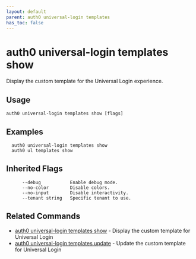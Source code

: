 ```yaml
---
layout: default
parent: auth0 universal-login templates
has_toc: false
---
```

# auth0 universal-login templates show

Display the custom template for the Universal Login experience.

## Usage
```
auth0 universal-login templates show [flags]
```

## Examples

```
  auth0 universal-login templates show
  auth0 ul templates show
```




## Inherited Flags

```
      --debug           Enable debug mode.
      --no-color        Disable colors.
      --no-input        Disable interactivity.
      --tenant string   Specific tenant to use.
```


## Related Commands

- [auth0 universal-login templates show](auth0_universal-login_templates_show.md) - Display the custom template for Universal Login
- [auth0 universal-login templates update](auth0_universal-login_templates_update.md) - Update the custom template for Universal Login


